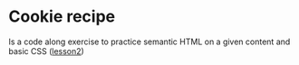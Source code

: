 # Cookie recipe

Is a code along exercise to practice semantic HTML on a given content and basic CSS ([lesson2](../../web/public/slides/02-advanced-html-intro-to-css.md))
